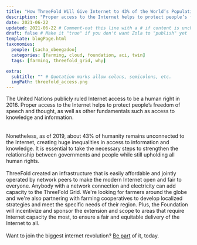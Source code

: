 ```yaml
---
title: "How ThreeFold Will Give Internet to 43% of the World’s Population" # Quotation marks allow colons, semicolons, etc.
description: "Proper access to the Internet helps to protect people’s freedom of speech and thought, as well as access to knowledge and information." # Quotation marks allow colons, semicolons, etc.
date: 2021-06-22
updated: 2021-06-22 # Comment-out this line with a # if content is unchanged
draft: false # Make it "true" if you don't want Zola to "publish" yet
template: blogPage.html
taxonomies:
  people: [sacha_obeegadoo]
  categories: [farming, cloud, foundation, aci, twin]
  tags: [farming, threefold_grid, why]

extra:
  subtitle: "" # Quotation marks allow colons, semicolons, etc.
  imgPath: threefold_access.png
---
```


The United Nations publicly ruled Internet access to be a human right in 2016. Proper access to the Internet helps to protect people’s freedom of speech and thought, as well as other fundamentals such as access to knowledge and information.  
<br/>
<br/>
Nonetheless, as of 2019, about 43% of humanity remains unconnected to the Internet, creating huge inequalities in access to information and knowledge. It is essential to take the necessary steps to strengthen the relationship between governments and people while still upholding all human rights.
<br/>
<br/>
ThreeFold created an infrastructure that is easily affordable and jointly operated by network peers to make the modern Internet open and fair to everyone. Anybody with a network connection and electricity can add capacity to the ThreeFold Grid. We're looking for farmers around the globe and we're also partnering with farming cooperatives to develop localized strategies and meet the specific needs of their region. Plus, the Foundation will incentivize and sponsor the extension and scope to areas that require Internet capacity the most, to ensure a fair and equitable delivery of the Internet to all.
<br/>
<br/>
Want to join the biggest internet revolution? [Be part](https://farming.threefold.io) of it, today.
